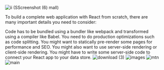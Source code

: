 
![ii (S![Screenshot (6)](https://github.com/samik1234/test/assets/82882143/1f2fe5b1-021f-4f3c-9c86-f682bebf68c9)
mall)](https://github.com/samik1234/test/assets/82882143/953fc179-6945-44dc-a8db-e0ec3399fee6)



To build a complete web application with React from scratch, there are many important details you need to consider:

Code has to be bundled using a bundler like webpack and transformed using a compiler like Babel.
You need to do production optimizations such as code splitting.
You might want to statically pre-render some pages for performance and SEO. You might also want to use server-side rendering or client-side rendering.
You might have to write some server-side code to connect your React app to your data store.
![download (3)](https://github.com/samik1234/test/assets/82882143/11d19aef-afcb-43fe-b413-8071f98e7501)
![images](https://github.com/samik1234/test/assets/82882143/df09c302-e58c-474c-a0f0-a386ec5c3598)
![mtn](https://github.com/samik1234/test/assets/82882143/6932ccf8-4a93-46ed-ae8f-4b572407b310)
![main](https://github.com/samik1234/test/assets/82882143/3b48b5bc-0096-4fac-a095-52751beb0d49)
